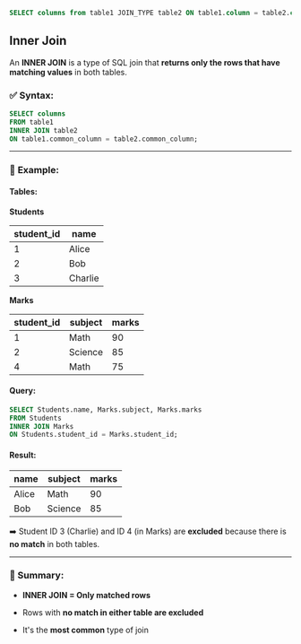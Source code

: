```sql
SELECT columns from table1 JOIN_TYPE table2 ON table1.column = table2.column;
```
## Inner Join
An **INNER JOIN** is a type of SQL join that **returns only the rows that have matching values** in both tables.

### ✅ **Syntax**:

```sql
SELECT columns
FROM table1
INNER JOIN table2
ON table1.common_column = table2.common_column;
```

---

### 📘 **Example**:

#### Tables:

**Students**

|student_id|name|
|---|---|
|1|Alice|
|2|Bob|
|3|Charlie|

**Marks**

|student_id|subject|marks|
|---|---|---|
|1|Math|90|
|2|Science|85|
|4|Math|75|

#### Query:

```sql
SELECT Students.name, Marks.subject, Marks.marks
FROM Students
INNER JOIN Marks
ON Students.student_id = Marks.student_id;
```

#### Result:

|name|subject|marks|
|---|---|---|
|Alice|Math|90|
|Bob|Science|85|

➡️ Student ID 3 (Charlie) and ID 4 (in Marks) are **excluded** because there is **no match** in both tables.

---

### 🧠 Summary:

- **INNER JOIN = Only matched rows**
    
- Rows with **no match in either table are excluded**
    
- It's the **most common** type of join

